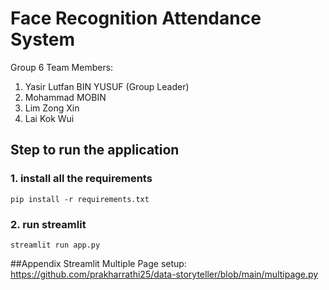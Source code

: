 # Face Recognition Attendance System 

Group 6 Team Members:
1. Yasir Lutfan BIN YUSUF (Group Leader)
2. Mohammad MOBIN
3. Lim Zong Xin
4. Lai Kok Wui

## Step to run the application
### 1. install all the requirements
```
pip install -r requirements.txt
```
### 2. run streamlit
```
streamlit run app.py
```

##Appendix
Streamlit Multiple Page setup: https://github.com/prakharrathi25/data-storyteller/blob/main/multipage.py
